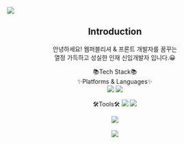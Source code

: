 <img src="https://capsule-render.vercel.app/api?type=waving&color=auto&height=200&section=header&text=mydiary&fontSize=90" />

<div style="text-align: center">
<h2>Introduction</h2>
<p>안녕하세요! 웹퍼블리셔 & 프론트 개발자를 꿈꾸는 </br> 
열정 가득하고  성실한 인재 신입개발자  입니다.😀
</p>

<div>📚Tech Stack📚</div>
<div>✨Platforms & Languages✨</div>
<div align="center">
	<img src="https://img.shields.io/badge/HTML5-E34F26?style=flat&logo=HTML5&logoColor=white" />
	<img src="https://img.shields.io/badge/CSS3-1572B6?style=flat&logo=CSS3&logoColor=white" />
	
</div>
	

🛠Tools🛠
 <img src="https://img.shields.io/badge/VisualStudioCode-007ACC?style=flat&logo=VisualStudioCode&logoColor=white"/>
  <img src="https://img.shields.io/badge/githup-181717?style=flat&logo=githup&logoColor=white"/>
  
  <img src="https://github-readme-stats.vercel.app/api/top-langs/?username=tkrkr55&layout=compact"><br><br>
<img src="https://github-readme-stats.vercel.app/api?username=tkrkr55&show_icons=true">
<div>
